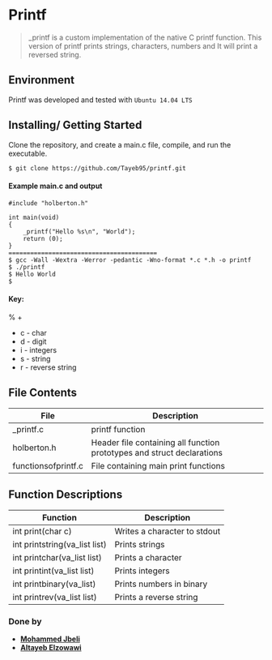 # Printf
> _printf is a custom implementation of the native C printf function. This version of printf prints strings, characters, numbers and It will print a reversed string.

## Environment
Printf was developed and tested with `Ubuntu 14.04 LTS`

## Installing/ Getting Started
Clone the repository, and create a main.c file, compile, and run the executable.
```
$ git clone https://github.com/Tayeb95/printf.git
```
#### Example main.c and output
```
#include "holberton.h"

int main(void)
{
	_printf("Hello %s\n", "World");
	return (0);
}
=========================================
$ gcc -Wall -Wextra -Werror -pedantic -Wno-format *.c *.h -o printf
$ ./printf
$ Hello World
$
```

#### Key:

% +

- c - char
- d - digit
- i - integers
- s - string
- r - reverse string

## File Contents

|   **File**   |   **Description**   |
| -------------|---------------------|
| \_printf.c |  printf function |
| holberton.h   | Header file containing all function prototypes and struct declarations |
| functionsofprintf.c  | File containing main print functions |

## Function Descriptions
| **Function** | **Description** |
| -------------- | ----------------- |
|int print(char c)| Writes a character to stdout|
|int printstring(va_list list)|Prints strings|
|int printchar(va_list list)|Prints a character|
|int printint(va_list list)|Prints integers|
|int printbinary(va_list)|Prints numbers in binary|
|int printrev(va_list list)|Prints a reverse string|

### Done by

* [**Mohammed Jbeli**](https://github.com/medjbelii)
* [**Altayeb Elzowawi**](https://github.com/Tayeb95)
